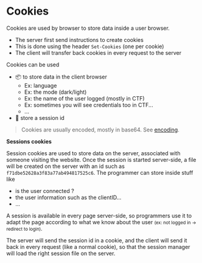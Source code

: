 # Cookies

<div class="row row-cols-md-2"><div>

Cookies are used by browser to store data inside a user browser. 

* The server first send instructions to create cookies
* This is done using the header `Set-Cookies` (one per cookie)
* The client will transfer back cookies in every request to the server

Cookies can be used

* 📦 to store data in the client browser
  * Ex: language
  * Ex: the mode (dark/light)
  * Ex: the name of the user logged (mostly in CTF)
  * Ex: sometimes you will see credentials too in CTF...
  * ...
* 👑 store a session id

> Cookies are usually encoded, mostly in base64. See [encoding](/cyber/random/encoding/index.md).
</div><div>

**Sessions cookies**

Session cookies are used to store data on the server, associated with someone visiting the website. Once the session is started server-side, a file will be created on the server with an id such as `f71dbe52628a3f83a77ab494817525c6`. The programmer can store inside stuff like

* is the user connected ?
* the user information such as the clientID...
* ...

A session is available in every page server-side, so programmers use it to adapt the page according to what we know about the user <small>(ex: not logged in $\to$ redirect to login)</small>. 

The server will send the session id in a cookie, and the client will send it back in every request (like a normal cookie), so that the session manager will load the right session file on the server.
</div></div>